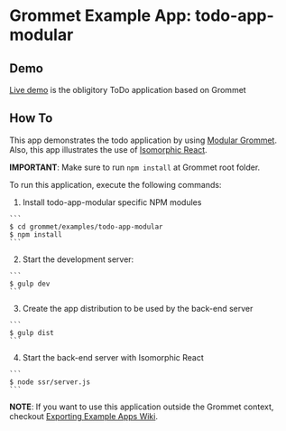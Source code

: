 # Grommet Example App: todo-app-modular

## Demo
[Live demo](http://grommet.io/todo-app-modular) is the obligitory ToDo application based on Grommet

## How To
This app demonstrates the todo application by using [Modular Grommet](http://grommet.io/docs/documentation/modular-grommet).
Also, this app illustrates the use of [Isomorphic React](http://isomorphic.net).

**IMPORTANT**: Make sure to run `npm install` at Grommet root folder.

To run this application, execute the following commands:

  1. Install todo-app-modular specific NPM modules

    ```
    $ cd grommet/examples/todo-app-modular
    $ npm install
    ```

  2. Start the development server:

    ```
    $ gulp dev
    ```

  3. Create the app distribution to be used by the back-end server

    ```
    $ gulp dist
    ```
  4. Start the back-end server with Isomorphic React

    ```
    $ node ssr/server.js
    ```

**NOTE**: If you want to use this application outside the Grommet context, checkout [Exporting Example Apps Wiki](https://github.com/grommet/grommet/wiki/Exporting-examples-from-Grommet).

